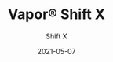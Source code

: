 ---
title: "Vapor® Shift X"
image_primary: "img/Arktura-Vapor-Shift-X-torsion-Arkstudio-scaled.jpg"
image_secondary: "img/Arktura-Vapor-Shift-Ceiling-Fixture-Image-v1-LR-1600x1600.png"
description: "Shift%20X%20powder-coated%20aluminum%20torsion%20spring%20panels%20layer%20nature-inspired%20patterns%20giving%20spaces%20an%20organic%20quality%20emulates%20that%20natural%20growth.%20By%20layering%20differently%20sized%20patterns%20overtop%20of%20each%20other%2C%20you%20can%20create%20both%20depth%20and%20interest.%20Both%20our%20Soft%20Sound%AE%20acoustic%20backer%20and%20integrated%20lighting%20backer%20can%20be%20used%20with%20this%20design%2C%20to%20dramatic%20effect."
designer: "Arktura"
tags: 
  - "Acoustic"
  - "Ceiling Panels"
  - "Wall Panels"
  - "Lighting"
subtitle: "Shift X"
href: "https://arktura.com/product/vapor-shift-x/"
category: "Acoustic"
manufacturer: "Arktura"
slug: "/manufacturers/arktura/acoustic/arktura-vapor-shift-x"
date: "2021-05-07"
---